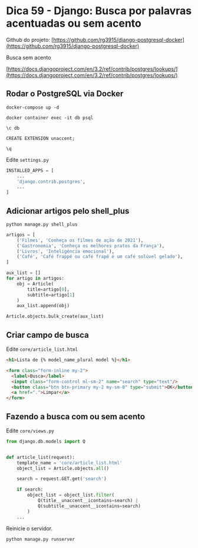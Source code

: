 # Dica 59 - Django: Busca por palavras acentuadas ou sem acento

Github do projeto: [https://github.com/rg3915/django-postgresql-docker](https://github.com/rg3915/django-postgresql-docker)

Busca sem acento

[https://docs.djangoproject.com/en/3.2/ref/contrib/postgres/lookups/](https://docs.djangoproject.com/en/3.2/ref/contrib/postgres/lookups/)

## Rodar o PostgreSQL via Docker

```
docker-compose up -d

docker container exec -it db psql

\c db

CREATE EXTENSION unaccent;

\q
```

Edite `settings.py`

```python
INSTALLED_APPS = [
    ...
    'django.contrib.postgres',
    ...
]
```

## Adicionar artigos pelo shell_plus

`python manage.py shell_plus`

```python
artigos = [
    ('Filmes', 'Conheça os filmes de ação de 2021'),
    ('Gastronomia', 'Conheça os melhores pratos da França'),
    ('Livros', 'Inteligência emocional'),
    ('Café', 'Café frappé ou café frapê é um café solúvel gelado'),
]

aux_list = []
for artigo in artigos:
    obj = Article(
        title=artigo[0],
        subtitle=artigo[1]
    )
    aux_list.append(obj)

Article.objects.bulk_create(aux_list)
```


## Criar campo de busca

Edite `core/article_list.html`

```html
<h1>Lista de {% model_name_plural model %}</h1>

<form class="form-inline my-2">
  <label>Busca</label>
  <input class="form-control ml-sm-2" name="search" type="text"/>
  <button class="btn btn-primary my-2 my-sm-0" type="submit">OK</button>
  <a href=".">Limpar</a>
</form>

```

## Fazendo a busca com ou sem acento

Edite `core/views.py`

```python
from django.db.models import Q


def article_list(request):
    template_name = 'core/article_list.html'
    object_list = Article.objects.all()

    search = request.GET.get('search')

    if search:
        object_list = object_list.filter(
            Q(title__unaccent__icontains=search) |
            Q(subtitle__unaccent__icontains=search)
        )
    ...
```

Reinicie o servidor.

`python manage.py runserver`

